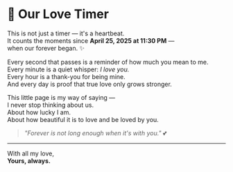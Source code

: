 # 💖 Our Love Timer

This is not just a timer — it's a heartbeat.  
It counts the moments since **April 25, 2025 at 11:30 PM** —  
when our forever began. ✨

Every second that passes is a reminder of how much you mean to me.  
Every minute is a quiet whisper: _I love you._  
Every hour is a thank-you for being mine.  
And every day is proof that true love only grows stronger.

This little page is my way of saying —  
I never stop thinking about us.  
About how lucky I am.  
About how beautiful it is to love and be loved by you.

> _"Forever is not long enough when it's with you."_ 💕

---

With all my love,  
**Yours, always.**
